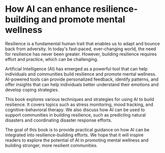 How AI can enhance resilience-building and promote mental wellness
================================================================================

Resilience is a fundamental human trait that enables us to adapt and bounce back from adversity. In today's fast-paced, ever-changing world, the need for resilience has never been greater. However, building resilience requires effort and practice, which can be challenging.

Artificial Intelligence (AI) has emerged as a powerful tool that can help individuals and communities build resilience and promote mental wellness. AI-powered tools can provide personalized feedback, identify patterns, and offer insights that can help individuals better understand their emotions and develop coping strategies.

This book explores various techniques and strategies for using AI to build resilience. It covers topics such as stress monitoring, mood tracking, and cognitive-behavioral therapy. We also discuss how AI can be used to support communities in building resilience, such as predicting natural disasters and coordinating disaster response efforts.

The goal of this book is to provide practical guidance on how AI can be integrated into resilience-building efforts. We hope that it will inspire readers to explore the potential of AI in promoting mental wellness and building stronger, more resilient communities.
